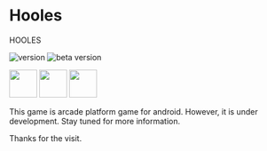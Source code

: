 # Hooles
HOOLES

![version](https://img.shields.io/badge/Version-0.1-red)
![beta version](https://img.shields.io/badge/Status-Beta-important)

[<img src="https://play-lh.googleusercontent.com/_izQECYds_kH0tYt-L3kaDPeKvM7zi1UKEBiwHvBPIqd2PJg_MBz4WmuGhqE5QQpWQ=s180-rw" height="50">](https://play.google.com/store/apps/details?id=com.CreaWareStudio.Hooles&hl=tr&gl=US)
[<img src="https://www.nicepng.com/png/full/127-1274512_unity-transparent-white-png-unity.png" height="50">](https://unity.com/)
[<img src="https://web.korayspor.com/ks-app/images/playstore.svg" height="50" textcolor="white">](https://play.google.com/store/apps/details?id=com.CreaWareStudio.Hooles&hl=tr&gl=US)


This game is arcade platform game for android. However, it is under development. Stay tuned for more information.

Thanks for the visit.


